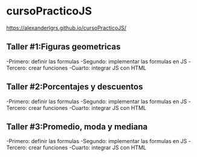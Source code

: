 # cursoPracticoJS

https://alexanderlgrs.github.io/cursoPracticoJS/

## Taller #1:Figuras geometricas

-Primero: definir las formulas
-Segundo: implementar las formulas en JS
-Tercero: crear funciones
-Cuarto: integrar JS con HTML

## Taller #2:Porcentajes y descuentos

-Primero: definir las formulas
-Segundo: implementar las formulas en JS
-Tercero: crear funciones
-Cuarto: integrar JS con HTML

## Taller #3:Promedio, moda y mediana

-Primero: definir las formulas
-Segundo: implementar las formulas en JS
-Tercero: crear funciones
-Cuarto: integrar JS con HTML